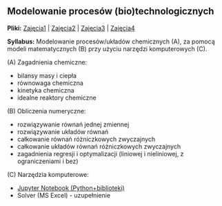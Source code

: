 ## Modelowanie procesów (bio)technologicznych

__Pliki:__
[Zajęcia1](https://github.com/sbednarz/modelowanie/raw/master/class01/class01.ipynb) |
[Zajęcia2](https://github.com/sbednarz/modelowanie/raw/master/class02/class02.ipynb) | 
[Zajęcia3](https://github.com/sbednarz/modelowanie/raw/master/class03/class03.ipynb) |
[Zajęcia4](https://github.com/sbednarz/modelowanie/raw/master/class03/class04.zip)

__Syllabus:__ Modelowanie procesów/układów chemicznych (A), za pomocą modeli matematycznych (B) przy użyciu narzędzi komputerowych (C).

(A) Zagadnienia chemiczne: 
* bilansy masy i ciepła
* równowaga chemiczna
* kinetyka chemiczna
* idealne reaktory chemiczne

(B) Obliczenia numeryczne:
* rozwiązywanie równań jednej zmiennej
* rozwiązywanie układów równań
* całkowanie równań różniczkowych zwyczajnych
* całkowanie układów równań różniczkowych zwyczajnych
* zagadnienia regresji i optymalizacji (liniowej i nieliniowej, z ograniczeniami i bez)

(C) Narzędzia komputerowe:
* [Jupyter Notebook (Python+biblioteki)](class01/jupyter.md)
* Solver (MS Excel) - uzupełnienie


